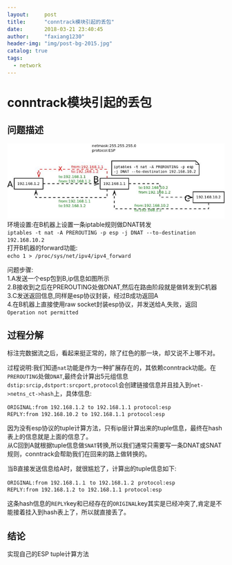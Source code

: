 ```yaml
---
layout:     post
title:      "conntrack模块引起的丢包"
date:       2018-03-21 23:40:45
author:     "faxiang1230"
header-img: "img/post-bg-2015.jpg"
catalog: true
tags:
  - network
---
```

# conntrack模块引起的丢包
## 问题描述
![](/images/conntrack_drop_packet.jpeg)
环境设置:在B机器上设置一条iptable规则做DNAT转发  
`iptables -t nat -A PREROUTING -p esp -j DNAT --to-destination 192.168.10.2`  
打开B机器的forward功能:  
`echo 1 > /proc/sys/net/ipv4/ipv4_forward`

问题步骤:  
1.A发送一个esp包到B,ip信息如图所示  
2.B接收到之后在PREROUTING处做DNAT,然后在路由阶段就是做转发到C机器  
3.C发送返回信息,同样是esp协议封装，经过B成功返回A  
4.在B机器上直接使用raw socket封装esp协议，并发送给A,失败，返回
`Operation not permitted`  
## 过程分解
标注完数据流之后，看起来挺正常的，除了红色的那一块，却又说不上哪不对。  

过程说明:我们知道`nat`功能是作为一种扩展存在的，其依赖conntrack功能。在`PREROUTING`处做`DNAT`,最终会计算出5元组信息`dstip:srcip,dstport:srcport,protocol`会创建链接信息并且挂入到`net->netns_ct->hash`上，具体信息:
```
ORIGINAL:from 192.168.1.2 to 192.168.1.1 protocol:esp
REPLY:from 192.168.10.2 to 192.168.1.1 protocol:esp
```
因为没有esp协议的tuple计算方法，只有ip层计算出来的tuple信息，最终在hash表上的信息就是上面的信息了。  
从C回到A就根据tuple信息做`SNAT`转换,所以我们通常只需要写一条DNAT或SNAT规则，conntrack会帮助我们在回来的路上做转换的。  

当B直接发送信息给A时，就很尴尬了，计算出的tuple信息如下:
```
ORIGINAL:from 192.168.1.１ to 192.168.1.２ protocol:esp
REPLY:from 192.168.1.2 to 192.168.1.1 protocol:esp
```
这条hash信息的`REPLY`key和已经存在的`ORIGINAL`key其实是已经冲突了,肯定是不能接着挂入到hash表上了，所以就直接丢了。
## 结论
实现自己的ESP tuple计算方法
